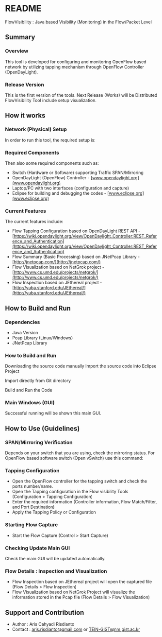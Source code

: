 # README #

FlowVisibility : Java based Visibility (Monitoring) in the Flow/Packet Level

## Summary ##

### Overview ###
This tool is developed for configuring and monitoring OpenFlow based network by utilizing tapping mechanism through OpenFlow Controller (OpenDayLight). 

### Release Version ###
This is the first version of the tools. Next Release (Works) will be Distributed FlowVisibility Tool include setup visualization.

## How it works ##

### Network (Physical) Setup ###
In order to run this tool, the required setup is:

### Required Components ###
Then also some required components such as:

* Switch (Hardware or Software) supporting Traffic SPAN/Mirroring
* OpenDayLight (OpenFlow) Controller - [www.opendaylight.org](www.opendaylight.org)
* Laptop/PC with two interfaces (configuration and capture)
* Eclipse for building and debugging the codes - [www.eclipse.org](www.eclipse.org)

### Current Features ###
The current features include:

* Flow Tapping Configuration based on OpenDayLight REST API - [https://wiki.opendaylight.org/view/OpenDaylight_Controller:REST_Reference_and_Authentication](https://wiki.opendaylight.org/view/OpenDaylight_Controller:REST_Reference_and_Authentication)
* Flow Summary (Basic Processing) based on JNetPcap Library - [http://jnetpcap.com/](http://jnetpcap.com/)
* Flow Visualization based on NetGrok project - [http://www.cs.umd.edu/projects/netgrok/](http://www.cs.umd.edu/projects/netgrok/)
* Flow Inspection based on JEthereal project - [http://yuba.stanford.edu/JEthereal/](http://yuba.stanford.edu/JEthereal/)

## How to Build and Run ##

### Dependencies ###

* Java Version
* Pcap Library (Linux/Windows) 
* JNetPcap Library

### How to Build and Run ###

Downloading the source code manually
Import the source code into Eclipse Project

Import directly from Git directory

Build and Run the Code

### Main Windows (GUI) ###

Successful running will be shown this main GUI.

## How to Use (Guidelines)  ##

### SPAN/Mirroring Verification ###
Depends on your switch that you are using, check the mirroring status.
For OpenFlow based software switch (Open vSwitch) use this command:

### Tapping Configuration ###

* Open the OpenFlow controller for the tapping switch and check the ports number/name.
* Open the Tapping configuration in the Flow visibility Tools (Configuration > Tapping Configuration)
* Enter the required information (Controller information, Flow Match/Filter, and Port Destination)
* Apply the Tapping Policy or Configuration

### Starting Flow Capture ###
* Start the Flow Capture (Control > Start Capture)

### Checking Update Main GUI ###
Check the main GUI will be updated automatically.

### Flow Details : Inspection and Visualization ###
* Flow Inspection based on JEthereal project will open the captured file (Flow Details > Flow Inspection)
* Flow Visualization based on NetGrok Project will visualize the information stored in the Pcap file (Flow Details > Flow Visualization)

## Support and Contribution ##

* Author : Aris Cahyadi Risdianto
* Contact : aris.risdianto@gmail.com or TEIN-GIST@nm.gist.ac.kr